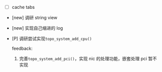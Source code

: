 * [ ] cache tabs

* [new] 调研 string view

* [new] 实现自己缩进的 log

* [P] 调研尝试实现`topo_system_add_cpu()`

    feedback:

    1. 完善`topo_system_add_pci()`，实现 nic 的处理功能，嵌套处理 pci 暂不实现